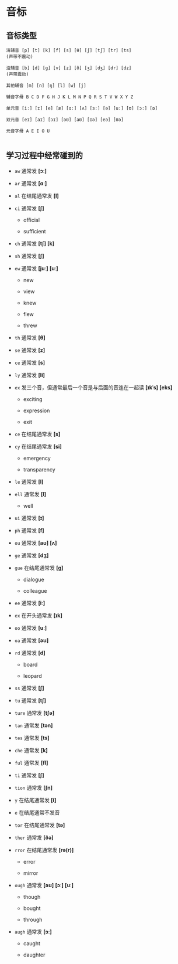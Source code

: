 # 音标

## 音标类型

```
清辅音 [p] [t] [k] [f] [s] [θ] [ʃ] [tʃ] [tr] [ts]
(声带不震动)

浊辅音 [b] [d] [ɡ] [v] [z] [ð] [ʒ] [dʒ] [dr] [dz]
(声带震动)

其他辅音 [m] [n] [ŋ] [l] [w] [j]

辅音字母 B C D F G H J K L M N P Q R S T V W X Y Z

单元音 [iː] [ɪ] [e] [æ] [ɑː] [ʌ] [ɜː] [ə] [uː] [ʊ] [ɔː] [ɒ]

双元音 [eɪ] [aɪ] [ɔɪ] [əʊ] [aʊ] [ɪə] [eə] [ʊə]

元音字母 A E I O U


```

## 学习过程中经常碰到的

- `aw` 通常发 **[ɔː]**

- `ar` 通常发 **[ɑː]**

- `al` 在结尾通常发 **[l]**

- `ci` 通常发 **[ʃ]**

  - official

  - sufficient

- `ch` 通常发 **[tʃ]** **[k]**

- `sh` 通常发 **[ʃ]**

- `ew` 通常发 **[juː]** **[uː]**

  - new

  - view

  - knew

  - flew

  - threw

- `th` 通常发 **[θ]**

- `se` 通常发 **[z]**

- `ce` 通常发 **[s]**

- `ly` 通常发 **[li]**

- `ex` 发三个音，但通常最后一个音是与后面的音连在一起读 **[ɪkˈs]** **[eks]**

  - exciting

  - expression

  - exit

- `ce` 在结尾通常发 **[s]**

- `cy` 在结尾通常发 **[si]**

  - emergency

  - transparency

- `le` 通常发 **[l]**

- `ell` 通常发 **[l]**

  - well

- `ui` 通常发 **[ɪ]**

- `ph` 通常发 **[f]**

- `ou` 通常发 **[aʊ]** **[ʌ]**

- `ge` 通常发 **[dʒ]**

- `gue` 在结尾通常发 **[g]**

  - dialogue

  - colleague

- `ee` 通常发 **[iː]**

- `ex` 在开头通常发 **[ɪk]**

- `oo` 通常发 **[uː]**

- `oa` 通常发 **[əʊ]**

- `rd` 通常发 **[d]**

  - board

  - leopard

- `ss` 通常发 **[ʃ]**

- `tu` 通常发 **[tʃ]**

- `ture` 通常发 **[tʃə]**

- `tan` 通常发 **[tən]**

- `tes` 通常发 **[ts]**

- `che` 通常发 **[k]**

- `ful` 通常发 **[fl]**

- `ti` 通常发 **[ʃ]**

- `tion` 通常发 **[ʃn]**

- `y` 在结尾通常发 **[i]**

- `e` 在结尾通常不发音

- `tor` 在结尾通常发 **[tə]**

- `ther` 通常发 **[ðə]**

- `rror` 在结尾通常发 **[rə(r)]**

  - error

  - mirror

- `ough` 通常发 **[əʊ]** **[ɔː]** **[uː]**

  - though

  - bought

  - through

- `augh` 通常发 **[ɔː]**

  - caught

  - daughter
